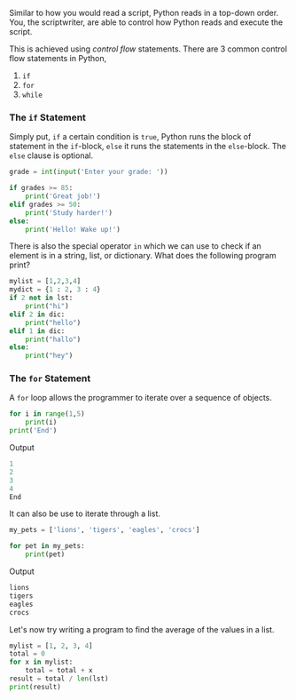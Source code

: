 Similar to how you would read a script, Python reads in a top-down order. You, the scriptwriter, are able to control how Python reads and execute the script.

This is achieved using _control flow_ statements. There are 3 common control flow statements in Python,

1. `if`
2. `for`
3. `while`

### The `if` Statement
Simply put, `if` a certain condition is `true`, Python runs the block of statement in the `if`-block, `else` it runs the statements in the `else`-block. The `else` clause is optional.

```python
grade = int(input('Enter your grade: '))

if grades >= 85:
    print('Great job!')
elif grades >= 50:
    print('Study harder!')
else:
    print('Hello! Wake up!')
```

There is also the special operator `in` which we can use to check if an element is in a string, list, or dictionary. What does the following program print?

```python
mylist = [1,2,3,4]
mydict = {1 : 2, 3 : 4}
if 2 not in lst:
    print("hi")
elif 2 in dic:
    print("hello")
elif 1 in dic:
    print("hallo")
else:
    print("hey")
```

### The `for` Statement
A `for` loop allows the programmer to iterate over a sequence of objects.

```python
for i in range(1,5)
    print(i)
print('End')
```

Output

```python
1
2
3
4
End
```

It can also be use to iterate through a list.

```python
my_pets = ['lions', 'tigers', 'eagles', 'crocs']

for pet in my_pets:
    print(pet)
```

Output

```python
lions
tigers
eagles
crocs
```

Let's now try writing a program to find the average of the values in a list.

```python
mylist = [1, 2, 3, 4]
total = 0
for x in mylist:
    total = total + x
result = total / len(lst)
print(result)
```
